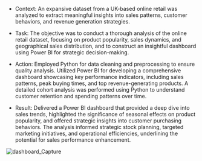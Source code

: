 - Context: An expansive dataset from a UK-based online retail was analyzed to extract meaningful insights into sales patterns, customer behaviors, and revenue generation strategies.

- Task: The objective was to conduct a thorough analysis of the online retail dataset, focusing on product popularity, sales dynamics, and geographical sales distribution, and to construct an insightful dashboard using Power BI for strategic decision-making.

- Action: Employed Python for data cleaning and preprocessing to ensure quality analysis. Utilized Power BI for developing a comprehensive dashboard showcasing key performance indicators, including sales patterns, peak buying times, and top revenue-generating products. A detailed cohort analysis was performed using Python to understand customer retention and spending patterns over time.

- Result: Delivered a Power BI dashboard that provided a deep dive into sales trends, highlighted the significance of seasonal effects on product popularity, and offered strategic insights into customer purchasing behaviors. The analysis informed strategic stock planning, targeted marketing initiatives, and operational efficiencies, underlining the potential for sales performance enhancement.

![dashboard_Capture](https://github.com/CarolinaPerdomo/DS-Projects/assets/82186901/d9dbedc9-f368-4066-b1f2-36431043234d)
